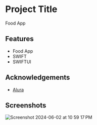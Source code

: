 
# Project Title

Food App

## Features

- Food App
- SWIFT
- SWIFTUI



## Acknowledgements

 - [Alura](https://cursos.alura.com.br/formacao-domine-linguagem-swift)
 


## Screenshots

![Screenshot 2024-06-02 at 10 59 17 PM](https://github.com/tiagoc0sta/04_ChefDelivery_Alura_SwftUI/assets/63982700/a1b543ec-054b-4505-8802-efe640e39dbb)
